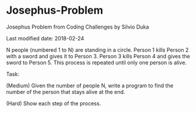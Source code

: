 # Josephus-Problem
Josephus Problem from Coding Challenges by Silvio Duka

Last modified date: 2018-02-24

N people (numbered 1 to N) are standing in a circle. Person 1 kills Person 2 with a sword and gives it to Person 3. Person 3 kills Person 4 and gives the sword to Person 5. This process is repeated until only one person is alive. 

Task: 

(Medium) Given the number of people N, write a program to find the number of the person that stays alive at the end. 

(Hard) Show each step of the process.
